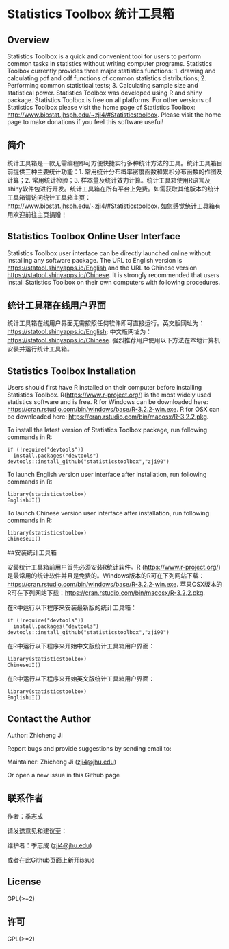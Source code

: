Statistics Toolbox 统计工具箱
====

## Overview
Statistics Toolbox is a quick and convenient tool for users to perform common tasks in statistics without writing computer programs. Statistics Toolbox currently provides three major statistics functions: 1. drawing and calculating pdf and cdf functions of common statistics distributions; 2. Performing common statistical tests; 3. Calculating sample size and statistical power. Statistics Toolbox was developed using R and shiny package. Statistics Toolbox is free on all platforms. For other versions of Statistics Toolbox please visit the home page of Statistics Toolbox: http://www.biostat.jhsph.edu/~zji4/#Statisticstoolbox. Please visit the home page to make donations if you feel this software useful!

## 简介
统计工具箱是一款无需编程即可方便快捷实行多种统计方法的工具。统计工具箱目前提供三种主要统计功能：1. 常用统计分布概率密度函数和累积分布函数的作图及计算；2. 常用统计检验；3. 样本量及统计效力计算。统计工具箱使用R语言及shiny软件包进行开发。统计工具箱在所有平台上免费。如需获取其他版本的统计工具箱请访问统计工具箱主页：http://www.biostat.jhsph.edu/~zji4/#Statisticstoolbox. 如您感觉统计工具箱有用欢迎前往主页捐赠！

## Statistics Toolbox Online User Interface
Statistics Toolbox user interface can be directly launched online without installing any software package. The URL to English version is https://statool.shinyapps.io/English and the URL to Chinese version https://statool.shinyapps.io/Chinese. It is strongly recommended that users install Statistics Toolbox on their own computers with following procedures.

## 统计工具箱在线用户界面
统计工具箱在线用户界面无需按照任何软件即可直接运行。英文版网址为：https://statool.shinyapps.io/English; 中文版网址为：https://statool.shinyapps.io/Chinese. 强烈推荐用户使用以下方法在本地计算机安装并运行统计工具箱。

## Statistics Toolbox Installation

Users should first have R installed on their computer before installing Statistics Toolbox. R(https://www.r-project.org/) is the most widely used statistics software and is free. R for Windows can be downloaded here: https://cran.rstudio.com/bin/windows/base/R-3.2.2-win.exe. R for OSX can be downloaded here: https://cran.rstudio.com/bin/macosx/R-3.2.2.pkg.

To install the latest version of Statistics Toolbox package, run following commands in R:
```{r }
if (!require("devtools"))
  install.packages("devtools")
devtools::install_github("statisticstoolbox","zji90")
```
To launch English version user interface after installation, run following commands in R:
```{r }
library(statisticstoolbox)
EnglishUI()
```

To launch Chinese version user interface after installation, run following commands in R:
```{r }
library(statisticstoolbox)
ChineseUI()
```
##安装统计工具箱

安装统计工具箱前用户首先必须安装R统计软件。R (https://www.r-project.org/) 是最常用的统计软件并且是免费的。Windows版本的R可在下列网站下载：https://cran.rstudio.com/bin/windows/base/R-3.2.2-win.exe. 苹果OSX版本的R可在下列网站下载：https://cran.rstudio.com/bin/macosx/R-3.2.2.pkg.

在R中运行以下程序来安装最新版的统计工具箱：
```{r }
if (!require("devtools"))
  install.packages("devtools")
devtools::install_github("statisticstoolbox","zji90")
```

在R中运行以下程序来开始中文版统计工具箱用户界面：
```{r }
library(statisticstoolbox)
ChineseUI()
```

在R中运行以下程序来开始英文版统计工具箱用户界面：
```{r }
library(statisticstoolbox)
EnglishUI()
```

## Contact the Author
Author: Zhicheng Ji

Report bugs and provide suggestions by sending email to:

Maintainer: Zhicheng Ji (zji4@jhu.edu)

Or open a new issue in this Github page

## 联系作者
作者：季志成

请发送意见和建议至：

维护者：季志成 (zji4@jhu.edu)

或者在此Github页面上新开issue

## License
GPL(>=2)

## 许可
GPL(>=2)
